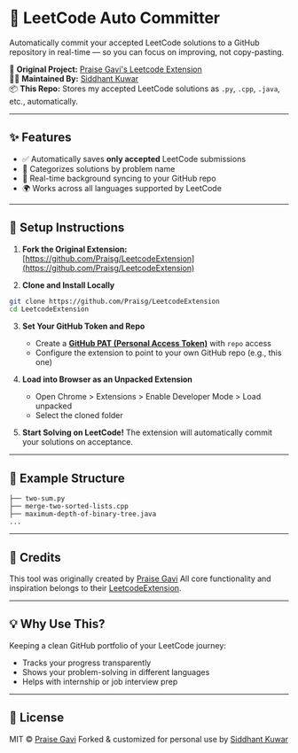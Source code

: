 # 📘 LeetCode Auto Committer

Automatically commit your accepted LeetCode solutions to a GitHub repository in real-time — so you can focus on improving, not copy-pasting.

🔗 **Original Project:** [Praise Gavi's Leetcode Extension](https://github.com/Praisg/LeetcodeExtension)  
🧑‍💻 **Maintained By:** [Siddhant Kuwar](https://github.com/siddhantkuwar)  
📦 **This Repo:** Stores my accepted LeetCode solutions as `.py`, `.cpp`, `.java`, etc., automatically.

---

## ✨ Features

- ✅ Automatically saves **only accepted** LeetCode submissions
- 🧠 Categorizes solutions by problem name
- 🔁 Real-time background syncing to your GitHub repo
- 🌍 Works across all languages supported by LeetCode

---

## 🚀 Setup Instructions

1. **Fork the Original Extension:**  
   [https://github.com/Praisg/LeetcodeExtension](https://github.com/Praisg/LeetcodeExtension)

2. **Clone and Install Locally**

```bash
git clone https://github.com/Praisg/LeetcodeExtension
cd LeetcodeExtension
````

3. **Set Your GitHub Token and Repo**

   * Create a **[GitHub PAT (Personal Access Token)](https://github.com/settings/tokens)** with `repo` access
   * Configure the extension to point to your own GitHub repo (e.g., this one)

4. **Load into Browser as an Unpacked Extension**

   * Open Chrome > Extensions > Enable Developer Mode > Load unpacked
   * Select the cloned folder

5. **Start Solving on LeetCode!**
   The extension will automatically commit your solutions on acceptance.

---

## 🧠 Example Structure

```
├── two-sum.py
├── merge-two-sorted-lists.cpp
├── maximum-depth-of-binary-tree.java
...
```

---

## 🙏 Credits

This tool was originally created by [Praise Gavi](https://github.com/Praisg)
All core functionality and inspiration belongs to their [LeetcodeExtension](https://github.com/Praisg/LeetcodeExtension).

---

## 💡 Why Use This?

Keeping a clean GitHub portfolio of your LeetCode journey:

* Tracks your progress transparently
* Shows your problem-solving in different languages
* Helps with internship or job interview prep

---

## 🪪 License

MIT © [Praise Gavi](https://github.com/Praisg)
Forked & customized for personal use by [Siddhant Kuwar](https://github.com/siddhantkuwar)
